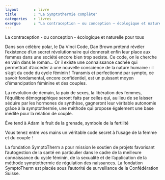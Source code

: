 ```yaml
---
layout       : livre
title        : "La Symptothermie complète"
categories   : livres
exergue      : "La contraception – ou conception – écologique et naturelle pour tous"
---
```


La contraception - ou conception - écologique et naturelle pour tous

Dans son célèbre polar, le Da Vinci Code, Dan Brown prétend révéler l’existence d’un secret révolutionnaire qui donnerait enfin leur place aux femmes dans une société encore bien trop sexiste. Ce code, on le cherche en vain dans le roman... Or il existe une connaissance cachée qui permettrait d’accéder à une nouvelle conscience de la nature humaine : il s’agit du code du cycle féminin ! Transmis et perfectionné par sympto, ce savoir fondamental, encore confidentiel, est un puissant moyen d’émancipation féminine et des couples.

La révolution de demain, la paix de sexes, la libération des femmes, l’équilibre démographique seront faits par celles qui, au lieu de se laisser séduire par les hormones de synthèse, gagneront leur véritable autonomie grâce à la symptothermie, une méthode qui propose également une base inédite pour la relation de couple.

Ève tend à Adam le fruit de la grenade, symbole de la fertilité

Vous tenez entre vos mains un véritable code secret à l’usage de la femme et du couple !

La fondation SymptoTherm a pour mission le soutien de projets favorisant l’autogestion de la santé en particulier dans le cadre de la meilleure connaissance du cycle féminin, de la sexualité et de l’application de la méthode symptothermie de régulation des naissances. La fondation SymptoTherm est placée sous l’autorité de surveillance de la Confédération Suisse.

